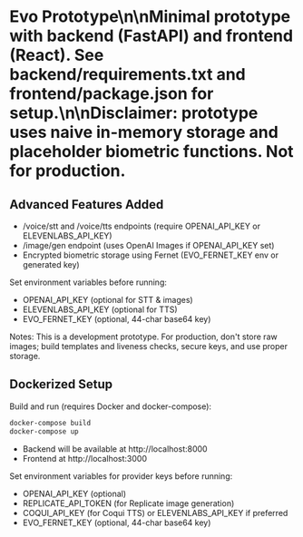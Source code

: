 # Evo Prototype\n\nMinimal prototype with backend (FastAPI) and frontend (React). See backend/requirements.txt and frontend/package.json for setup.\n\nDisclaimer: prototype uses naive in-memory storage and placeholder biometric functions. Not for production.

## Advanced Features Added
- /voice/stt and /voice/tts endpoints (require OPENAI_API_KEY or ELEVENLABS_API_KEY)
- /image/gen endpoint (uses OpenAI Images if OPENAI_API_KEY set)
- Encrypted biometric storage using Fernet (EVO_FERNET_KEY env or generated key)

Set environment variables before running:
- OPENAI_API_KEY (optional for STT & images)
- ELEVENLABS_API_KEY (optional for TTS)
- EVO_FERNET_KEY (optional, 44-char base64 key)

Notes: This is a development prototype. For production, don't store raw images; build templates and liveness checks, secure keys, and use proper storage.


## Dockerized Setup

Build and run (requires Docker and docker-compose):
```bash
docker-compose build
docker-compose up
```
- Backend will be available at http://localhost:8000
- Frontend at http://localhost:3000

Set environment variables for provider keys before running:
- OPENAI_API_KEY (optional)
- REPLICATE_API_TOKEN (for Replicate image generation)
- COQUI_API_KEY (for Coqui TTS) or ELEVENLABS_API_KEY if preferred
- EVO_FERNET_KEY (optional, 44-char base64 key)

